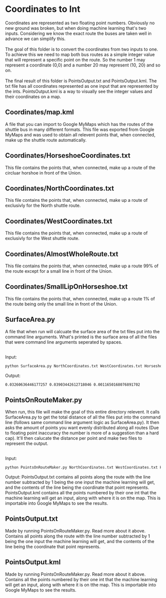 # Coordinates to Int

Coordinates are represented as two floating point numbers. Obviously no new ground was broken, but when doing machine learning that's two inputs. Considering we know the exact route the buses are taken well in advance we can simplify this.<br><br>
The goal of this folder is to convert the coordinates from two inputs to one. To achieve this we need to map both bus routes as a simple integer value that will represent a specific point on the route. So the number 1 may represent a coordinate (0,0) and a number 20 may represent (10, 20) and so on.<br><br>
The final result of this folder is PointsOutput.txt and PointsOutput.kml. The txt file has all coordinates represented as one input that are represented by the ints. PointsOutput.kml is a way to visually see the integer values and their coordinates on a map.

## Coordinates/map.kml

A file that you can import to Google MyMaps which has the routes of the shuttle bus in many different formats. This file was exported from Google MyMaps and was used to obtain all relevent points that, when connected, make up the shuttle route automatically.

## Coordinates/HorseshoeCoordinates.txt

This file contains the points that, when connected, make up a route of the circluar horshoe in front of the Union.

## Coordinates/NorthCoordinates.txt

This file contains the points that, when connected, make up a route of exclusivly for the North shuttle route.

## Coordinates/WestCoordinates.txt

This file contains the points that, when connected, make up a route of exclusivly for the West shuttle route.

## Coordinates/AlmostWholeRoute.txt

This file contains the points that, when connected, make up a route 99% of the route except for a small line in front of the Union.

## Coordinates/SmallLipOnHorseshoe.txt

This file contains the points that, when connected, make up a route 1% of the route being only the small line in front of the Union.

## SurfaceArea.py

A file that when run will calcuate the surface area of the txt files put into the command line arguments. What's printed is the surface area of all the files that were command line arguments seperated by spaces.<br><br>

Input:
```bash
python SurfaceArea.py NorthCoordinates.txt WestCoordinates.txt HorseshoeCoordinates.txt
```
Output:
```bash
0.03260636446177257 0.03903442612718046 0.0011650168076891702
```

## PointsOnRouteMaker.py

When run, this file will make the goal of this entire directory relevent. It calls SurfaceArea.py to get the total distance of all the files put into the command line (follows same command line argument logic as SurfaceArea.py). It then asks the amount of points you want evenly distributed along all routes (Due to floating point inaccuracy the number is more of a suggestion than a hard cap). It'll then calucate the distance per point and make two files to represent the output.<br><br>

Input:
```bash
python PointsOnRouteMaker.py NorthCoordinates.txt WestCoordinates.txt HorseshoeCoordinates.txt
```

Output:
    PointsOutput.txt contains all points along the route with the line number subtracted by 1 being the one input the machine learning will get, and the contents of the line being the coordinate that point represents. <br>
    PointsOutput.kml contains all the points numbered by their one int that the machine learning will get an input, along with where it is on tthe map. This is importable into Google MyMaps to see the results.

## PointsOutput.txt

Made by running PointsOnRouteMaker.py. Read more about it above. Contains all points along the route with the line number subtracted by 1 being the one input the machine learning will get, and the contents of the line being the coordinate that point represents.

## PointsOutput.kml

Made by running PointsOnRouteMaker.py. Read more about it above. Contains all the points numbered by their one int that the machine learning will get an input, along with where it is on tthe map. This is importable into Google MyMaps to see the results.
